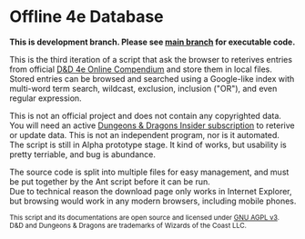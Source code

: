 # Offline 4e Database #

**This is development branch. Please see <a href="http://github.com/Sheep-y/trpg-dnd-4e-db/">main branch</a> for executable code.**

This is the third iteration of a script that ask the browser to reterives entries from official <a href="http://www.wizards.com/dndinsider/compendium/database.aspx">D&D 4e Online Compendium</a> and store them in local files.
 <br/>
Stored entries can be browsed and searched using a Google-like index with multi-word term search, wildcast, exclusion, inclusion ("OR"), and even regular expression.

This is not an official project and does not contain any copyrighted data.
You will need an active <a href="http://www.wizards.com/DnD/Subscription.aspx">Dungeons & Dragons Insider subscription</a> to reterive or update data.
This is not an independent program, nor is it automated.
 <br/>
The script is still in Alpha prototype stage. 
It kind of works, but usability is pretty terriable, and bug is abundance.

The source code is split into multiple files for easy management, and must be put together by the Ant script before it can be run. <br/>
Due to technical reason the download page only works in Internet Explorer, but browsing would work in any modern browsers, including mobile phones.

<small>
This script and its documentations are open source and licensed under <a href="www.gnu.org/licenses/agpl.html‎">GNU AGPL v3</a>. <br/>
D&D and Dungeons & Dragons are trademarks of Wizards of the Coast LLC.
</small>